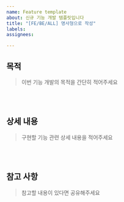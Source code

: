 ```yaml
---
name: Feature template
about: 신규 기능 개발 템플릿입니다
title: "[FE/BE/ALL] 명사형으로 작성"
labels: 
assignees:

---
```


## 목적

> 이번 기능 개발의 목적을 간단히 적어주세요



<br><br>

## 상세 내용

> 구현할 기능 관련 상세 내용을 적어주세요



<br><br>

## 참고 사항

> 참고할 내용이 있다면 공유해주세요



<br><br>